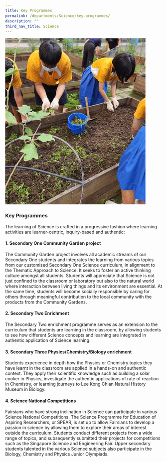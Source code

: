 ```yaml
---
title: Key Programmes
permalink: /departments/Science/key-programmes/
description: ""
third_nav_title: Science
---
```


![](/images/Dept%20Photos/Science-ezgif.gif)

### Key Programmes

The learning of Science is crafted in a progressive fashion where learning activities are learner-centric, inquiry-based and authentic:  

  

#### 1\. Secondary One Community Garden project

The Community Garden project involves all academic streams of our Secondary One students and integrates the learning from various topics from our customised Secondary One Science curriculum, in alignment to the Thematic Approach to Science. It seeks to foster an active thinking culture amongst all students. Students will appreciate that Science is not just confined to the classroom or laboratory but also to the natural world where interaction between living things and its environment are essential. At the same time, students will become socially responsible by caring for others through meaningful contribution to the local community with the products from the Community Gardens.

  

#### 2\. Secondary Two Enrichment

The Secondary Two enrichment programme serves as an extension to the curriculum that students are learning in the classroom, by allowing students to see how different Science concepts and learning are integrated in authentic application of Science learning.

  

#### 3\. Secondary Three Physics/Chemistry/Biology enrichment

Students experience in depth how the Physics or Chemistry topics they have learnt in the classroom are applied in a hands-on and authentic context. They apply their scientific knowledge such as building a solar cooker in Physics, investigate the authentic applications of rate of reaction in Chemistry, or learning journeys to Lee Kong Chian Natural History Museum in Biology.


  

#### 4\. Science National Competitions

Fairsians who have strong inclination in Science can participate in various Science National Competitions. The Science Programme for Education of Aspiring Researchers, or SPEAR, is set up to allow Fairsians to develop a passion in science by allowing them to explore their areas of interest outside the curriculum. Students conduct different projects from a wide range of topics, and subsequently submitted their projects for competitions such as the Singapore Science and Engineering Fair. Upper secondary students talented in the various Science subjects also participate in the Biology, Chemistry and Physics Junior Olympiads.